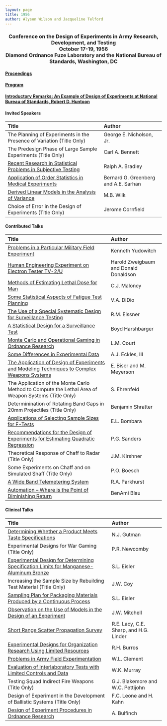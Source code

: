 ```yaml
---
layout: page
title: 1956
author: Alyson Wilson and Jacqueline Telford
---
```

<div align="center"><h3>Conference on the Design of Experiments in Army Research, Development, and Testing<br>
October 17-19, 1956<br>
Diamond Ordnance Fuze Laboratory and the National Bureau of Standards, Washington, DC</h3></div>


#### [Proceedings](https://alysongwilson.github.io/ACAS/DOE2/DOE02.pdf)

#### [Program](https://alysongwilson.github.io/ACAS/DOE2/DOE02.pdf#page=9)

#### [Introductory Remarks: An Example of Design of Experiments at National Bureau of Standards, Robert D. Huntoon](https://alysongwilson.github.io/ACAS/DOE2/DOE02.pdf#page=12)


#### Invited Speakers

| Title | Author |
| :--- | :--- |
| The Planning of Experiments in the Presence of Variation (Title Only) | George E. Nicholson, Jr. |
| The Predesign Phase of Large Sample Experiments (Title Only) | Carl A. Bennett |
| [Recent Research in Statistical Problems in Subjective Testing](https://alysongwilson.github.io/ACAS/DOE2/DOE02.pdf#page=16) | Ralph A. Bradley |
| [Application of Order Statistics in Medical Experiments](https://alysongwilson.github.io/ACAS/DOE2/DOE02.pdf#page=420) | Bernard G. Greenberg and A.E. Sarhan |
| [Derived Linear Models in the Analysis of Variance](https://alysongwilson.github.io/ACAS/DOE2/DOE02.pdf#page=201) | M.B. Wilk |
| Choice of Error in the Design of Experiments (Title Only) | Jerome Cornfield |


#### Contributed Talks

| Title | Author |
| :--- | :--- |
| [Problems in a Particular Military Field Experiment](https://alysongwilson.github.io/ACAS/DOE2/DOE02.pdf#page=53) | Kenneth Yudowitch |
| [Human Engineering Experiment on Electron Tester TV-2/U](https://alysongwilson.github.io/ACAS/DOE2/DOE02.pdf#page=66) | Harold Zweigbaum and Donald Donaldson |
| [Methods of Estimating Lethal Dose for Man](https://alysongwilson.github.io/ACAS/DOE2/DOE02.pdf#page=73) | C.J. Maloney |
| [Some Statistical Aspects of Fatigue Test Planning](https://alysongwilson.github.io/ACAS/DOE2/DOE02.pdf#page=81) | V.A. DiDio |
| [The Use of a Special Systematic Design for Surveillance Testing](https://alysongwilson.github.io/ACAS/DOE2/DOE02.pdf#page=89) | R.M. Eissner |
| [A Statistical Design for a Surveillance Test](https://alysongwilson.github.io/ACAS/DOE2/DOE02.pdf#page=96) | Boyd Harshbarger |
| [Monte Carlo and Operational Gaming in Ordnance Research](https://alysongwilson.github.io/ACAS/DOE2/DOE02.pdf#page=103) | L.M. Court |
| [Some Differences in Experimental Data](https://alysongwilson.github.io/ACAS/DOE2/DOE02.pdf#page=108) | A.J. Eckles, III |
| [The Application of Design of Experiments and Modeling Techniques to Complex Weapons Systems](https://alysongwilson.github.io/ACAS/DOE2/DOE02.pdf#page=113) | E. Biser and M. Meyerson |
| The Application of the Monte Carlo Method to Compute the Lethal Area of Weapon Systems (Title Only) | S. Ehrenfeld |
| Determinination of Rotating Band Gaps in 20mm Projectiles (Title Only) | Benjamin Shratter |
| [Applications of Selecting Sample Sizes for F-Tests](https://alysongwilson.github.io/ACAS/DOE2/DOE02.pdf#page=132) | E.L. Bombara |
| [Recommendations for the Design of Experiments for Estimating Quadratic Regression](https://alysongwilson.github.io/ACAS/DOE2/DOE02.pdf#page=141) | P.G. Sanders |
| Theoretical Response of Chaff to Radar (Title Only) | J.M. Kirshner |
| Some Experiments on Chaff and on Simulated Shaff (Title Only) | P.O. Boesch |
| [A Wide Band Telemetering System](https://alysongwilson.github.io/ACAS/DOE2/DOE02.pdf#page=146) | R.A. Parkhurst |
| [Automation – Where is the Point of Diminishing Return](https://alysongwilson.github.io/ACAS/DOE2/DOE02.pdf#page=163) | BenAmi Blau |


#### Clinical Talks

| Title | Author |
| :--- | :--- |
| [Determining Whether a Product Meets Taste Specifications](https://alysongwilson.github.io/ACAS/DOE2/DOE02.pdf#page=166) | N.J. Gutman |
| Experimental Designs for War Gaming (Title Only) | P.R. Newcomby |
| [Experimental Design for Determining Specification Limits for Manganese-Aluminum Bronze](https://alysongwilson.github.io/ACAS/DOE2/DOE02.pdf#page=168) | S.L. Eisler |
| Increasing the Sample Size by Rebuilding Test Material (Title Only) | J.W. Coy |
| [Sampling Plan for Packaging Materials Produced by a Continuous Process](https://alysongwilson.github.io/ACAS/DOE2/DOE02.pdf#page=170) | S.L. Eisler |
| [Observation on the Use of Models in the Design of an Experiment](https://alysongwilson.github.io/ACAS/DOE2/DOE02.pdf#page=172) | J.W. Mitchell |
| [Short Range Scatter Propagation Survey](https://alysongwilson.github.io/ACAS/DOE2/DOE02.pdf#page=175) | R.E. Lacy, C.E. Sharp, and H.G. Linder |
| [Experimental Designs for Organization Research Using Limited Resources](https://alysongwilson.github.io/ACAS/DOE2/DOE02.pdf#page=180) | R.H. Burros |
| [Problems in Army Field Experimentation](https://alysongwilson.github.io/ACAS/DOE2/DOE02.pdf#page=184) | W.L. Clement |
| [Evaluation of Interlaboratory Tests with Limited Controls and Data](https://alysongwilson.github.io/ACAS/DOE2/DOE02.pdf#page=190) | W.K. Murray |
| Testing Squad Indirect Fire Weapons (Title Only) | G.J. Blakemore and W.C. Pettijohn |
| Design of Experiment in the Development of Ballistic Systems (Title Only) | F.C. Leone and H. Kahn |
| [Design of Experiment Procedures in Ordnance Research](https://alysongwilson.github.io/ACAS/DOE2/DOE02.pdf#page=192) | A. Bulfinch |
